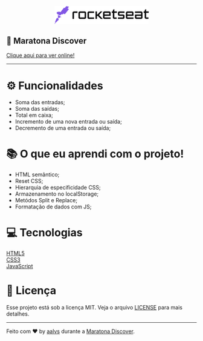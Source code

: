 <div align='center'>
<img src=".github/logo_rocketseat.png" width='250'>
</div>

## 🚀 Maratona Discover

<a href='https://pt-br.reactjs.org/' target='_blank'>Clique aqui para ver online!</a>

---

# ⚙ Funcionalidades

- Soma das entradas;
- Soma das saídas;
- Total em caixa;
- Incremento de uma nova entrada ou saída;
- Decremento de uma entrada ou saída;

# 📚 O que eu aprendi com o projeto!

- HTML semântico;
- Reset CSS;
- Hierarquia de especificidade CSS;
- Armazenamento no localStorage;
- Metódos Split e Replace;
- Formatação de dados com JS;

# 💻 Tecnologias

<a href='https://pt-br.reactjs.org/'>HTML5</a>
<br/>
<a href='https://www.typescriptlang.org/'>CSS3</a>
<br/>
<a href='https://developer.mozilla.org/pt-BR/docs/Web/JavaScript'>JavaScript</a>

# 📝 Licença

Esse projeto está sob a licença MIT. Veja o arquivo [LICENSE](LICENSE.md) para mais detalhes.

---

Feito com ♥ by [aalvs](https://app.rocketseat.com.br/me/aalvs) durante a [Maratona Discover](https://rocketseat.com.br/).
